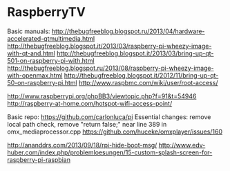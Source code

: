 RaspberryTV
===========

Basic manuals: 
http://thebugfreeblog.blogspot.ru/2013/04/hardware-accelerated-qtmultimedia.html
http://thebugfreeblog.blogspot.it/2013/03/raspberry-pi-wheezy-image-with-qt-and.html
http://thebugfreeblog.blogspot.it/2013/03/bring-up-qt-501-on-raspberry-pi-with.html
http://thebugfreeblog.blogspot.ru/2013/08/raspberry-pi-wheezy-image-with-openmax.html
http://thebugfreeblog.blogspot.it/2012/11/bring-up-qt-50-on-raspberry-pi.html
http://www.raspbmc.com/wiki/user/root-access/

http://www.raspberrypi.org/phpBB3/viewtopic.php?f=91&t=54946
http://raspberry-at-home.com/hotspot-wifi-access-point/

Basic repo: https://github.com/carlonluca/pi
Essential changes: remove local path check, remove "return false;" near line 389 in omx_mediaprocessor.cpp
https://github.com/huceke/omxplayer/issues/160


http://ananddrs.com/2013/09/18/rpi-hide-boot-msg/
http://www.edv-huber.com/index.php/problemloesungen/15-custom-splash-screen-for-raspberry-pi-raspbian